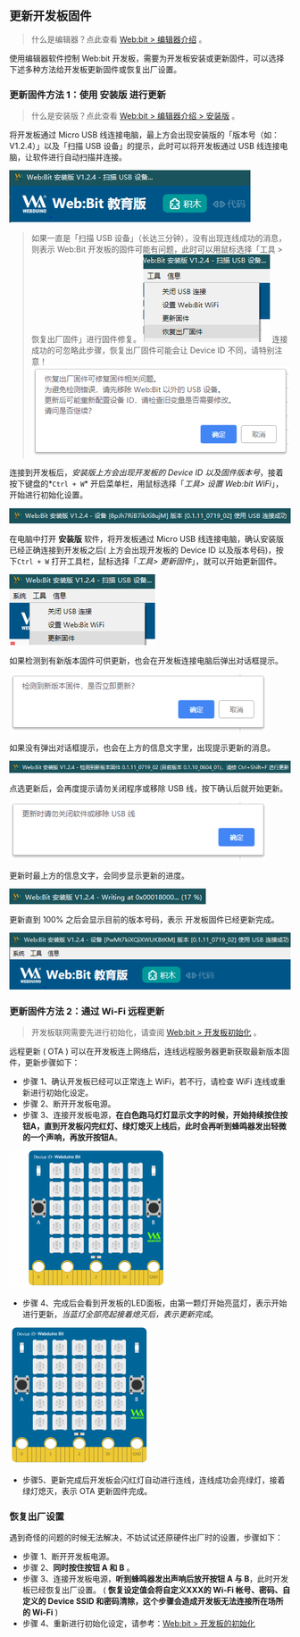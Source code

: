 
## 更新开发板固件

> 什么是编辑器？点此查看 [Web:bit > 编辑器介绍]() 。

使用编辑器软件控制 Web:bit 开发板，需要为开发板安装或更新固件，可以选择下述多种方法给开发板更新固件或恢复出厂设置。

### 更新固件方法 1：使用 安装版 进行更新

> 什么是安装版？点此查看 [Web:bit > 编辑器介绍 > 安装版]() 。

将开发板通过 Micro USB 线连接电脑，最上方会出现安装版的「版本号（如：V1.2.4）」以及「扫描 USB 设备」的提示，此时可以将开发板通过 USB 线连接电脑，让软件进行自动扫描并连接。

![](update/upload_3f793de122644f3c4fb1f17de0bcc634.png)

> 如果一直是「扫描 USB 设备」（长达三分钟），没有出现连线成功的消息，则表示 Web:Bit 开发板的固件可能有问题，此时可以用鼠标选择「工具 > 恢复出厂固件」进行固件修复。
> ![](update/upload_c50c3839f4d1fe1f8e60694b1c2813fb.png)
> 连接成功的可忽略此步骤，恢复出厂固件可能会让 Device ID 不同，请特别注意！
> ![](update/upload_c2ec7e8b5a7f87de903f5edf882fe41d.png)

连接到开发板后，*安装版上方会出现开发板的 Device ID 以及固件版本号*，接着按下键盘的*`Ctrl + W`* 开启菜单栏，用鼠标选择「*工具> 设置 Web:bit WiFi*」，开始进行初始化设置。

![](update/upload_832cf2a13eb24e1c994fac3ea4d81373.png)

在电脑中打开 **安装版** 软件，将开发板通过 Micro USB 线连接电脑，确认安装版已经正确连接到开发板之后( 上方会出现开发板的 Device ID 以及版本号码)，按下`Ctrl + W` 打开工具栏，鼠标选择「*工具> 更新固件*」，就可以开始更新固件。

![](update/upload_bbb1222a27c9694ab3b8a1a71515c837.png)

如果检测到有新版本固件可供更新，也会在开发板连接电脑后弹出对话框提示。

![](update/upload_46c7a296ad1a32710e18c8dfb11a2ceb.png)

如果没有弹出对话框提示，也会在上方的信息文字里，出现提示更新的消息。

![](update/upload_986d0f00a17dbae92eff4feb19c21ab2.png)

点选更新后，会再度提示请勿关闭程序或移除 USB 线，按下确认后就开始更新。

![](update/upload_ffc83447d7c649a0c51d19fe6b930632.png)

更新时最上方的信息文字，会同步显示更新的进度。

![](update/upload_d83789034c2b05d079e1d6a6b03477f1.png)

更新直到 100% 之后会显示目前的版本号码，表示 开发板固件已经更新完成。

![](update/upload_e994b6436ddb867b584438e86d7b29b4.png)

### 更新固件方法 2：通过 Wi-Fi 远程更新

> 开发板联网需要先进行初始化，请查阅 [Web:bit > 开发板初始化]() 。

远程更新 ( OTA ) 可以在开发板连上网络后，连线远程服务器更新获取最新版本固件，更新步骤如下：

- 步骤 1、确认开发板已经可以正常连上 WiFi，若不行，请检查 WiFi 连线或重新进行初始化设定。
- 步骤 2、断开开发板电源。
- 步骤 3、连接开发板电源，**在白色跑马灯灯显示文字的时候，开始持续按住按钮A，直到开发板闪完红灯、绿灯熄灭上线后，此时会再听到蜂鸣器发出轻微的一个声响，再放开按钮A**。

![](update/ota-06.gif)

- 步骤 4、完成后会看到开发板的LED面板，由第一颗灯开始亮蓝灯，表示开始进行更新，*当蓝灯全部亮起接着熄灭后，表示更新完成*。

![](update/ota-07.gif)

- 步骤5、更新完成后开发板会闪红灯自动进行连线，连线成功会亮绿灯，接着绿灯熄灭，表示 OTA 更新固件完成。

### 恢复出厂设置

遇到奇怪的问题的时候无法解决，不妨试试还原硬件出厂时的设置，步骤如下：

- 步骤 1、断开开发板电源。
- 步骤 2、**同时按住按钮 A 和 B** 。
- 步骤 3、连接开发板电源，**听到蜂鸣器发出声响后放开按钮 A 与 B**，此时开发板已经恢复出厂设置。 ( **恢复设定值会将自定义XXX的 Wi-Fi 帐号、密码、自定义的 Device SSID 和密码清除，这个步骤会造成开发板无法连接所在场所的 Wi-Fi** )
- 步骤 4、重新进行初始化设定，请参考：[Web:bit > 开发板的初始化]()
